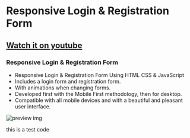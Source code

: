 # Responsive Login & Registration Form
## [Watch it on youtube](https://youtu.be/aHA50b0jLCo)
### Responsive Login & Registration Form

- Responsive Login & Registration Form Using HTML CSS & JavaScript
- Includes a login form and registration form.
- With animations when changing forms.
- Developed first with the Mobile First methodology, then for desktop.
- Compatible with all mobile devices and with a beautiful and pleasant user interface.


![preview img](/preview.png)
<!-- #run frontend server: python -m http.server 8000
# run Backend server : node server.js
Install Mongobd on desktop 
create one collection name bookig 
-->
this is a test code